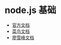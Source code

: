 # node.js 基础
* [官方文档](https://nodejs.org/en/docs/)
* [菜鸟文档](http://www.runoob.com/nodejs/nodejs-tutorial.html)
* [廖雪峰文档](https://www.liaoxuefeng.com/wiki/001434446689867b27157e896e74d51a89c25cc8b43bdb3000/001434501245426ad4b91f2b880464ba876a8e3043fc8ef000)


